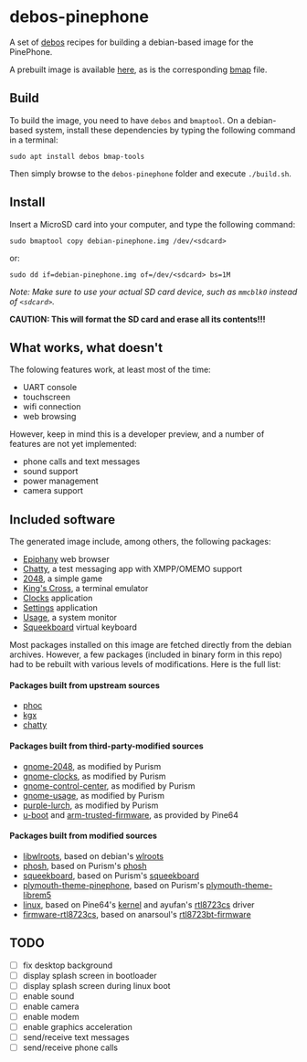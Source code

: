 # debos-pinephone

A set of [debos](https://github.com/go-debos/debos) recipes for building a
debian-based image for the PinePhone.

A prebuilt image is available
[here](http://pinephone.a-wai.com/images/debian-pinephone.img.gz),
as is the corresponding
[bmap](http://pinephone.a-wai.com/images/debian-pinephone.img.bmap)
file.

## Build

To build the image, you need to have `debos` and `bmaptool`. On a debian-based
system, install these dependencies by typing the following command in a terminal:

```
sudo apt install debos bmap-tools
```

Then simply browse to the `debos-pinephone` folder and execute `./build.sh`.

## Install

Insert a MicroSD card into your computer, and type the following command:

```
sudo bmaptool copy debian-pinephone.img /dev/<sdcard>
```

or:

```
sudo dd if=debian-pinephone.img of=/dev/<sdcard> bs=1M
```

*Note: Make sure to use your actual SD card device, such as `mmcblk0` instead of
`<sdcard>`.*

**CAUTION: This will format the SD card and erase all its contents!!!**

## What works, what doesn't

The folowing features work, at least most of the time:

- UART console
- touchscreen
- wifi connection
- web browsing

However, keep in mind this is a developer preview, and a number of features are
not yet implemented:

- phone calls and text messages
- sound support
- power management
- camera support

## Included software

The generated image include, among others, the following packages:

- [Epiphany](https://gitlab.gnome.org/GNOME/epiphany) web browser
- [Chatty](https://source.puri.sm/Librem5/chatty), a test messaging app with XMPP/OMEMO support
- [2048](https://source.puri.sm/Librem5/gnome-2048), a simple game
- [King's Cross](https://gitlab.gnome.org/ZanderBrown/kgx), a terminal emulator
- [Clocks](https://source.puri.sm/Librem5/gnome-clocks) application
- [Settings](https://source.puri.sm/Librem5/gnome-control-center) application
- [Usage](https://source.puri.sm/Librem5/gnome-usage), a system monitor
- [Squeekboard](https://gitlab.com/a-wai/squeekboard) virtual keyboard

Most packages installed on this image are fetched directly from the debian
archives. However, a few packages (included in binary form in this repo) had to
be rebuilt with various levels of modifications. Here is the full list:

#### Packages built from upstream sources

- [phoc](https://source.puri.sm/Librem5/phoc)
- [kgx](https://gitlab.gnome.org/ZanderBrown/kgx)
- [chatty](https://source.puri.sm/Librem5/chatty)

#### Packages built from third-party-modified sources

- [gnome-2048](https://source.puri.sm/Librem5/gnome-2048), as modified by Purism
- [gnome-clocks](https://source.puri.sm/Librem5/gnome-clocks), as modified by Purism
- [gnome-control-center](https://source.puri.sm/Librem5/gnome-control-center), as modified by Purism
- [gnome-usage](https://source.puri.sm/Librem5/gnome-usage), as modified by Purism
- [purple-lurch](https://source.puri.sm/Librem5/lurch), as modified by Purism
- [u-boot](https://gitlab.com/pine64-org/u-boot) and [arm-trusted-firmware](https://gitlab.com/pine64-org/arm-trusted-firmware), as provided by Pine64

#### Packages built from modified sources

- [libwlroots](https://gitlab.com/a-wai/wlroots), based on debian's [wlroots](https://salsa.debian.org/swaywm-team/wlroots)
- [phosh](https://gitlab.com/a-wai/phosh), based on Purism's [phosh](https://source.puri.sm/Librem5/phosh)
- [squeekboard](https://gitlab.com/a-wai/squeekboard), based on Purism's [squeekboard](https://source.puri.sm/Librem5/squeekboard)
- [plymouth-theme-pinephone](https://gitlab.com/a-wai/plymouth-theme-pinephone), based on Purism's [plymouth-theme-librem5](https://source.puri.sm/Librem5/plymouth-theme-librem5)
- [linux](https://gitlab.com/a-wai/linux-pinephone), based on Pine64's [kernel](https://gitlab.com/pine64-org/linux) and ayufan's [rtl8723cs](https://github.com/ayufan-pine64/rtl8723cs/) driver
- [firmware-rtl8723cs](https://gitlab.com/a-wai/firmware-rtl8723cs), based on anarsoul's [rtl8723bt-firmware](https://github.com/anarsoul/rtl8723bt-firmware/)

## TODO

- [ ] fix desktop background
- [ ] display splash screen in bootloader
- [ ] display splash screen during linux boot
- [ ] enable sound
- [ ] enable camera
- [ ] enable modem
- [ ] enable graphics acceleration
- [ ] send/receive text messages
- [ ] send/receive phone calls
